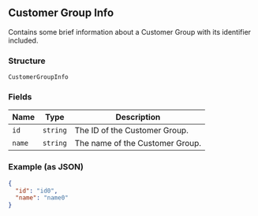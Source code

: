 ## Customer Group Info

Contains some brief information about a Customer Group with its identifier included.

### Structure

`CustomerGroupInfo`

### Fields

| Name | Type | Description |
|  --- | --- | --- |
| `id` | `string` | The ID of the Customer Group. |
| `name` | `string` | The name of the Customer Group. |

### Example (as JSON)

```json
{
  "id": "id0",
  "name": "name0"
}
```


